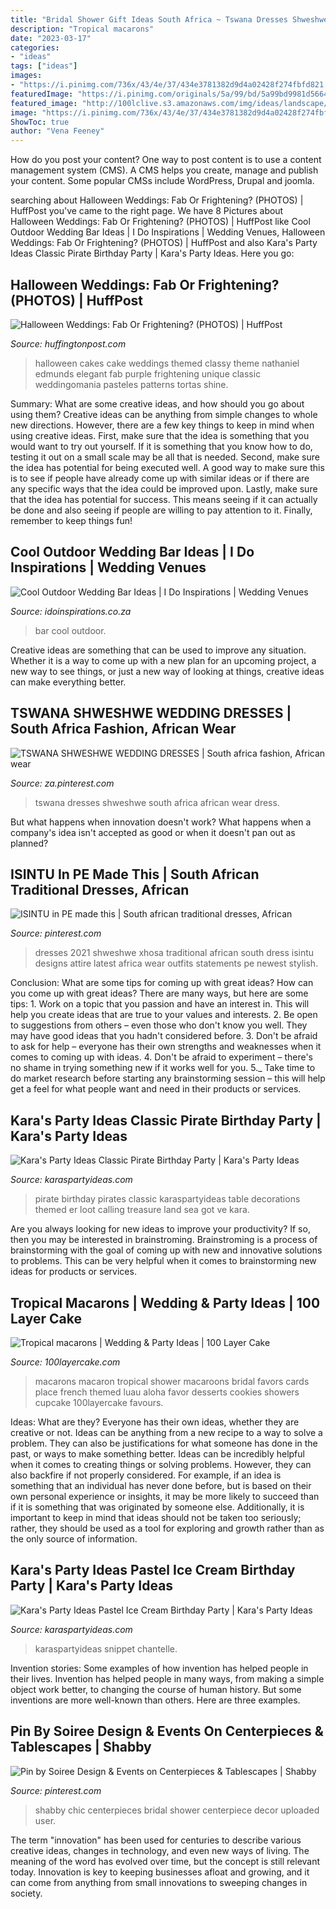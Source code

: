 ```yaml
---
title: "Bridal Shower Gift Ideas South Africa ~ Tswana Dresses Shweshwe South Africa African Wear Dress"
description: "Tropical macarons"
date: "2023-03-17"
categories:
- "ideas"
tags: ["ideas"]
images:
- "https://i.pinimg.com/736x/43/4e/37/434e3781382d9d4a02428f274fbfd821.jpg"
featuredImage: "https://i.pinimg.com/originals/5a/99/bd/5a99bd9981d56645bf0179668c1cf250.jpg"
featured_image: "http://100lclive.s3.amazonaws.com/img/ideas/landscape/127781.jpg"
image: "https://i.pinimg.com/736x/43/4e/37/434e3781382d9d4a02428f274fbfd821.jpg"
ShowToc: true
author: "Vena Feeney"
---
```



How do you post your content?
One way to post content is to use a content management system (CMS). A CMS helps you create, manage and publish your content. Some popular CMSs include WordPress, Drupal and joomla.

	

		
searching about Halloween Weddings: Fab Or Frightening? (PHOTOS) | HuffPost you've came to the right page. We have 8 Pictures about Halloween Weddings: Fab Or Frightening? (PHOTOS) | HuffPost like Cool Outdoor Wedding Bar Ideas | I Do Inspirations | Wedding Venues, Halloween Weddings: Fab Or Frightening? (PHOTOS) | HuffPost and also Kara&#039;s Party Ideas Classic Pirate Birthday Party | Kara&#039;s Party Ideas. Here you go:
		
    
## Halloween Weddings: Fab Or Frightening? (PHOTOS) | HuffPost

<img loading=lazy src="http://i.huffpost.com/gen/819106/images/o-HALLOWEEN-WEDDINGS-facebook.jpg" onerror="this.onerror=null;this.src='https://tse2.mm.bing.net/th?id=OIP.ksMcdqYGJJmckjl1dOtzqAHaLH&amp;pid=15.1';" alt="Halloween Weddings: Fab Or Frightening? (PHOTOS) | HuffPost">

_Source: huffingtonpost.com_

>halloween cakes cake weddings themed classy theme nathaniel edmunds elegant fab purple frightening unique classic weddingomania pasteles patterns tortas shine. 

	

Summary: What are some creative ideas, and how should you go about using them?
Creative ideas can be anything from simple changes to whole new directions. However, there are a few key things to keep in mind when using creative ideas. First, make sure that the idea is something that you would want to try out yourself. If it is something that you know how to do, testing it out on a small scale may be all that is needed. Second, make sure the idea has potential for being executed well. A good way to make sure this is to see if people have already come up with similar ideas or if there are any specific ways that the idea could be improved upon. Lastly, make sure that the idea has potential for success. This means seeing if it can actually be done and also seeing if people are willing to pay attention to it. Finally, remember to keep things fun!

    
## Cool Outdoor Wedding Bar Ideas | I Do Inspirations | Wedding Venues

<img loading=lazy src="https://idoinspirations.co.za/wp-content/uploads/image_1.jpeg" onerror="this.onerror=null;this.src='https://tse1.mm.bing.net/th?id=OIP.lFdGso3v4EcRwHpM8Kfc3gHaLH&amp;pid=15.1';" alt="Cool Outdoor Wedding Bar Ideas | I Do Inspirations | Wedding Venues">

_Source: idoinspirations.co.za_

>bar cool outdoor. 

	

Creative ideas are something that can be used to improve any situation. Whether it is a way to come up with a new plan for an upcoming project, a new way to see things, or just a new way of looking at things, creative ideas can make everything better.

    
## TSWANA SHWESHWE WEDDING DRESSES | South Africa Fashion, African Wear

<img loading=lazy src="https://i.pinimg.com/originals/76/9e/a6/769ea6192fca01a3d83d4fc60ff58e98.jpg" onerror="this.onerror=null;this.src='https://tse2.mm.bing.net/th?id=OIP.VMycYWOng8FSot9rPadkPgHaHa&amp;pid=15.1';" alt="TSWANA SHWESHWE WEDDING DRESSES | South africa fashion, African wear">

_Source: za.pinterest.com_

>tswana dresses shweshwe south africa african wear dress. 

	

But what happens when innovation doesn't work? What happens when a company's idea isn't accepted as good or when it doesn't pan out as planned?

    
## ISINTU In PE Made This | South African Traditional Dresses, African

<img loading=lazy src="https://i.pinimg.com/736x/43/4e/37/434e3781382d9d4a02428f274fbfd821.jpg" onerror="this.onerror=null;this.src='https://tse1.mm.bing.net/th?id=OIP.vWEmAFcshoEWtrYmLbSczAHaLH&amp;pid=15.1';" alt="ISINTU in PE made this | South african traditional dresses, African">

_Source: pinterest.com_

>dresses 2021 shweshwe xhosa traditional african south dress isintu designs attire latest africa wear outfits statements pe newest stylish. 

	

Conclusion: What are some tips for coming up with great ideas?
How can you come up with great ideas? There are many ways, but here are some tips: 1. Work on a topic that you passion and have an interest in. This will help you create ideas that are true to your values and interests. 2. Be open to suggestions from others – even those who don't know you well. They may have good ideas that you hadn't considered before. 3. Don't be afraid to ask for help – everyone has their own strengths and weaknesses when it comes to coming up with ideas. 4. Don't be afraid to experiment – there's no shame in trying something new if it works well for you. 5._ Take time to do market research before starting any brainstorming session – this will help get a feel for what people want and need in their products or services. 
    
## Kara&#039;s Party Ideas Classic Pirate Birthday Party | Kara&#039;s Party Ideas

<img loading=lazy src="https://karaspartyideas.com/wp-content/uploads/2018/02/Classic-Pirate-Birthday-Party-via-Karas-Party-Ideas-KarasPartyIdeas.com2_.jpeg" onerror="this.onerror=null;this.src='https://tse1.mm.bing.net/th?id=OIP.scbVAwQOKxP8Gtzo2n3W5gHaLG&amp;pid=15.1';" alt="Kara&#039;s Party Ideas Classic Pirate Birthday Party | Kara&#039;s Party Ideas">

_Source: karaspartyideas.com_

>pirate birthday pirates classic karaspartyideas table decorations themed er loot calling treasure land sea got ve kara. 

	

Are you always looking for new ideas to improve your productivity? If so, then you may be interested in brainstroming. Brainstroming is a process of brainstorming with the goal of coming up with new and innovative solutions to problems. This can be very helpful when it comes to brainstorming new ideas for products or services.

    
## Tropical Macarons | Wedding &amp; Party Ideas | 100 Layer Cake

<img loading=lazy src="http://100lclive.s3.amazonaws.com/img/ideas/landscape/127781.jpg" onerror="this.onerror=null;this.src='https://tse2.mm.bing.net/th?id=OIP._WUXGL46h4QBera-taTgdQHaLH&amp;pid=15.1';" alt="Tropical macarons | Wedding &amp; Party Ideas | 100 Layer Cake">

_Source: 100layercake.com_

>macarons macaron tropical shower macaroons bridal favors cards place french themed luau aloha favor desserts cookies showers cupcake 100layercake favours. 

	

Ideas: What are they?
Everyone has their own ideas, whether they are creative or not. Ideas can be anything from a new recipe to a way to solve a problem. They can also be justifications for what someone has done in the past, or ways to make something better. 
Ideas can be incredibly helpful when it comes to creating things or solving problems. However, they can also backfire if not properly considered. For example, if an idea is something that an individual has never done before, but is based on their own personal experience or insights, it may be more likely to succeed than if it is something that was originated by someone else. Additionally, it is important to keep in mind that ideas should not be taken too seriously; rather, they should be used as a tool for exploring and growth rather than as the only source of information.

    
## Kara&#039;s Party Ideas Pastel Ice Cream Birthday Party | Kara&#039;s Party Ideas

<img loading=lazy src="https://karaspartyideas.com/wp-content/uploads/2018/11/Pastel-Ice-Cream-Birthday-Party-via-Karas-Party-Ideas-KarasPartyIdeas.com19-683x1024.jpg" onerror="this.onerror=null;this.src='https://tse4.mm.bing.net/th?id=OIP.pdQnCqfjLReg9QmgjgetTAHaLG&amp;pid=15.1';" alt="Kara&#039;s Party Ideas Pastel Ice Cream Birthday Party | Kara&#039;s Party Ideas">

_Source: karaspartyideas.com_

>karaspartyideas snippet chantelle. 

	

Invention stories: Some examples of how invention has helped people in their lives.
Invention has helped people in many ways, from making a simple object work better, to changing the course of human history. But some inventions are more well-known than others. Here are three examples.

    
## Pin By Soiree Design &amp; Events On Centerpieces &amp; Tablescapes | Shabby

<img loading=lazy src="https://i.pinimg.com/originals/5a/99/bd/5a99bd9981d56645bf0179668c1cf250.jpg" onerror="this.onerror=null;this.src='https://tse3.mm.bing.net/th?id=OIP.EnhPuoppcVVynim6n7N0HwHaJ4&amp;pid=15.1';" alt="Pin by Soiree Design &amp; Events on Centerpieces &amp; Tablescapes | Shabby">

_Source: pinterest.com_

>shabby chic centerpieces bridal shower centerpiece decor uploaded user. 

	

The term "innovation" has been used for centuries to describe various creative ideas, changes in technology, and even new ways of living. The meaning of the word has evolved over time, but the concept is still relevant today. Innovation is key to keeping businesses afloat and growing, and it can come from anything from small innovations to sweeping changes in society.

